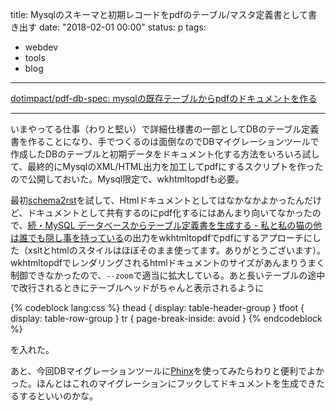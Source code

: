 title: Mysqlのスキーマと初期レコードをpdfのテーブル/マスタ定義書として書き出す
date: "2018-02-01 00:00"
status: p
tags:
- webdev
- tools
- blog
---

[dotimpact/pdf\-db\-spec: mysqlの既存テーブルからpdfのドキュメントを作る](https://github.com/dotimpact/pdf-db-spec)

---

いまやってる仕事（わりと堅い）で詳細仕様書の一部としてDBのテーブル定義書を作ることになり、手でつくるのは面倒なのでDBマイグレーションツールで作成したDBのテーブルと初期データをドキュメント化する方法をいろいろ試して、最終的にMysqlのXML/HTML出力を加工してpdfにするスクリプトを作ったので公開しておいた。Mysql限定で、wkhtmltopdfも必要。

最初[schema2rst](http://tk0miya.hatenablog.com/entry/2013/12/12/012054)を試して、Htmlドキュメントとしてはなかなかよかったんだけど、ドキュメントとして共有するのにpdf化するにはあんまり向いてなかったので、[続・MySQL データベースからテーブル定義書を生成する \- 私と私の猫の他は誰でも隠し事を持っている](http://mariyudu.hatenablog.com/entry/2015/02/01/200517)の出力をwkhtmltopdfでpdfにするアプローチにした（xsltとhtmlのスタイルはほぼそのまま使ってます。ありがとうございます）。wkhtmltopdfでレンダリングされるhtmlドキュメントのサイズがあんまりうまく制御できなかったので、`--zoom`で適当に拡大している。あと長いテーブルの途中で改行されるときにテーブルヘッドがちゃんと表示されるように

{% codeblock lang:css %}
thead { display: table-header-group }
tfoot { display: table-row-group }
tr { page-break-inside: avoid }
{% endcodeblock %}

を入れた。

あと、今回DBマイグレーションツールに[Phinx](https://phinx.org/)を使ってみたらわりと便利でよかった。ほんとはこれのマイグレーションにフックしてドキュメントを生成できたるするといいのかな。
